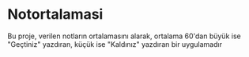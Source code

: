  # Notortalamasi
 Bu proje, verilen notların ortalamasını alarak, ortalama 60'dan büyük ise "Geçtiniz" yazdıran, küçük ise "Kaldınız" yazdıran bir uygulamadır
 